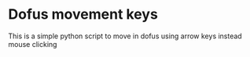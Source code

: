 # Dofus movement keys
This is a simple python script to move in dofus using arrow keys instead mouse clicking
